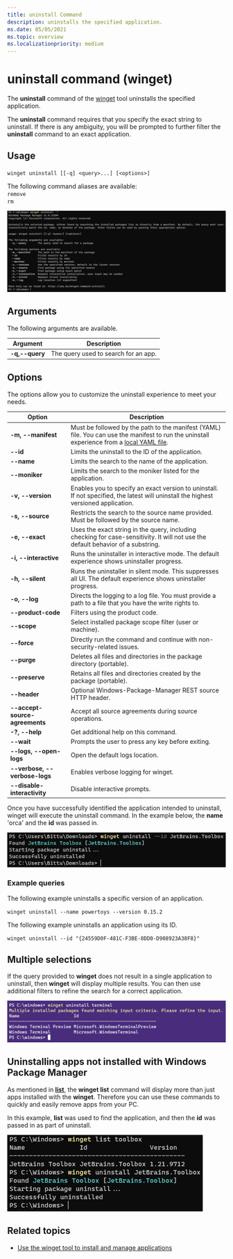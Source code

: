 ```yaml
---
title: uninstall Command
description: uninstalls the specified application.
ms.date: 05/05/2021
ms.topic: overview
ms.localizationpriority: medium
---
```


# uninstall command (winget)

The **uninstall** command of the [winget](index.md) tool uninstalls the specified application.

The **uninstall** command requires that you specify the exact string to uninstall. If there is any ambiguity, you will be prompted to further filter the **uninstall** command to an exact application.

## Usage

`winget uninstall [[-q] <query>...] [<options>]`

The following command aliases are available: \
`remove` \
`rm`

![uninstall command](images/uninstall.png)

## Arguments

The following arguments are available.

| Argument | Description |
|-------------|-------------|
| **-q,--query**  |  The query used to search for an app. |

## Options

The options allow you to customize the uninstall experience to meet your needs.

| Option | Description |
|--------|-------------|
| **-m, --manifest** | Must be followed by the path to the manifest (YAML) file. You can use the manifest to run the uninstall experience from a [local YAML file](#local-uninstall). |
| **--id** | Limits the uninstall to the ID of the application. |
| **--name** | Limits the search to the name of the application. |
| **--moniker** | Limits the search to the moniker listed for the application. |
| **-v, --version** | Enables you to specify an exact version to uninstall. If not specified, the latest will uninstall the highest versioned application. |
| **-s, --source** | Restricts the search to the source name provided. Must be followed by the source name. |
| **-e, --exact** | Uses the exact string in the query, including checking for case-sensitivity. It will not use the default behavior of a substring. |
| **-i, --interactive** | Runs the uninstaller in interactive mode. The default experience shows uninstaller progress. |
| **-h, --silent** | Runs the uninstaller in silent mode. This suppresses all UI. The default experience shows uninstaller progress. |
| **-o, --log** | Directs the logging to a log file. You must provide a path to a file that you have the write rights to. |
| **--product-code** | Filters using the product code. |
| **--scope** | Select installed package scope filter (user or machine). |
| **--force** | Directly run the command and continue with non-security-related issues. |
| **--purge** | Deletes all files and directories in the package directory (portable). |
| **--preserve** | Retains all files and directories created by the package (portable). |
| **--header** | Optional Windows-Package-Manager REST source HTTP header. |
| **--accept-source-agreements** | Accept all source agreements during source operations. |
| **-?, --help** | Get additional help on this command. |
| **--wait** | Prompts the user to press any key before exiting. |
| **--logs, --open-logs** | Open the default logs location. |
| **--verbose, --verbose-logs** | Enables verbose logging for winget. |
| **--disable-interactivity** | Disable interactive prompts. |

Once you have successfully identified the application intended to uninstall, winget will execute the uninstall command.  In the example below, the **name** 'orca' and the **id** was passed in.

![uninstall command](images/uninstall-execute.png)


### Example queries

The following example uninstalls a specific version of an application.

```CMD
winget uninstall --name powertoys --version 0.15.2
```

The following example uninstalls an application using its ID.

```CMD
winget uninstall --id "{24559D0F-481C-F3BE-8DD0-D908923A38F8}"
```

## Multiple selections

If the query provided to **winget** does not result in a single application to uninstall, then **winget** will display multiple results. You can then use additional filters to refine the search for a correct application.

![uninstall command](images/uninstall-multiple.png)

## Uninstalling apps not installed with Windows Package Manager
As mentioned in [**list**](list.md), the **winget list** command will display more than just apps installed with the **winget**.  Therefore you can use these commands to quickly and easily remove apps from your PC.

In this example, **list** was used to find the application, and then the **id** was passed in as part of uninstall.

![uninstall with list command](images/uninstall-with-list.png)

## Related topics

* [Use the winget tool to install and manage applications](index.md)
